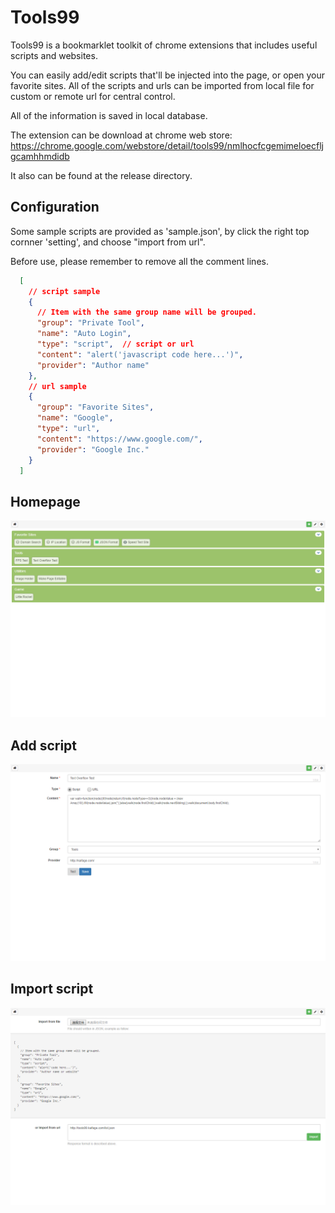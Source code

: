 # Tools99
Tools99 is a bookmarklet toolkit of chrome extensions that includes useful scripts and websites. 

You can easily add/edit scripts that'll be injected into the page, or open your favorite sites. All of the scripts and urls can be imported from local file for custom or remote url for central control. 

All of the information is saved in local database.

The extension can be download at chrome web store: https://chrome.google.com/webstore/detail/tools99/nmlhocfcgemimeloecfljgcamhhmdidb

It also can be found at the release directory.

## Configuration
Some sample scripts are provided as 'sample.json', by click the right top cornner 'setting', and choose "import from url".

Before use, please remember to remove all the comment lines.

```json
  [
    // script sample
    {
      // Item with the same group name will be grouped.
      "group": "Private Tool",
      "name": "Auto Login",
      "type": "script",  // script or url
      "content": "alert('javascript code here...')",
      "provider": "Author name"
    },
    // url sample
    {
      "group": "Favorite Sites",
      "name": "Google",
      "type": "url",
      "content": "https://www.google.com/",
      "provider": "Google Inc."
    }
  ]
```

## Homepage
![homepage screenshot](https://raw.githubusercontent.com/damonpeng/tools99/master/screenshots/home.png)

## Add script
![add script page screenshot](https://raw.githubusercontent.com/damonpeng/tools99/master/screenshots/add.png)

## Import script
![import page screenshot](https://raw.githubusercontent.com/damonpeng/tools99/master/screenshots/setting.png)
